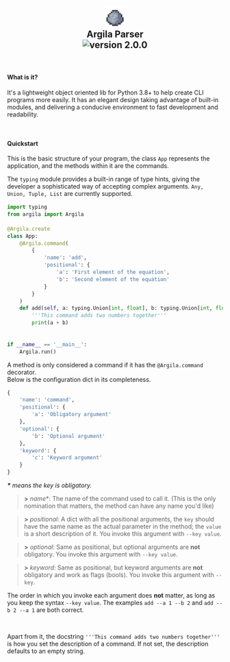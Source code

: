 ## <div align="center"><img align="center" width="54px" src="/src/images/icon.png" /><br>Argila Parser<br>![version 2.0.0](https://img.shields.io/badge/version-2.0.0-blue.svg?style=flat-square)</div>

<br>

#### What is it?  
It's a lightweight object oriented lib for Python 3.8+ to help create CLI programs more easily. It has an elegant design taking advantage of built-in modules, and delivering a conducive environment to fast development and readability.  

<br>

#### Quickstart
This is the basic structure of your program, the class `App` represents the application, and the methods within it are the commands.  

The `typing` module provides a built-in range of type hints, giving the developer a sophisticated way of accepting complex arguments. `Any, Union, Tuple, List` are currently supported.  

```py
import typing
from argila import Argila

@Argila.create
class App:
    @Argila.command(
        {
            'name': 'add',
            'positional': {
                'a': 'First element of the equation',
                'b': 'Second element of the equation'
            }
        }
    )
    def add(self, a: typing.Union[int, float], b: typing.Union[int, float]) -> None:
        '''This command adds two numbers together'''
        print(a + b)


if __name__ == '__main__':
    Argila.run()
```

A method is only considered a command if it has the `@Argila.command` decorator.  
Below is the configuration dict in its completeness.  

```py
{
    'name': 'command',
    'positional': {
        'a': 'Obligatory argument'
    },
    'optional': {
        'b': 'Optional argument'
    },
    'keyword': {
        'c': 'Keyword argument'
    }
}
```

***\*** means the key is obligatory.*  

>**>** *name*\*: The name of the command used to call it. (This is the only nomination that matters, the method can have any name you'd like)  

>**>** *positional*: A dict with all the positional arguments, the `key` should have the same name as the actual parameter in the method; the `value` is a short description of it. You invoke this argument with `--key value`.  

>**>** *optional*: Same as positional, but optional arguments are **not** obligatory. You invoke this argument with `--key value`.  

>**>** *keyword*: Same as positional, but keyword arguments are **not** obligatory and work as flags (bools). You invoke this argument with `--key`.  

The order in which you invoke each argument does **not** matter, as long as you keep the syntax `--key value`. The examples `add --a 1 --b 2` and `add --b 2 --a 1` are both correct.  

<br>

Apart from it, the docstring `'''This command adds two numbers together'''` is how you set the description of a command. If not set, the description defaults to an empty string.  
